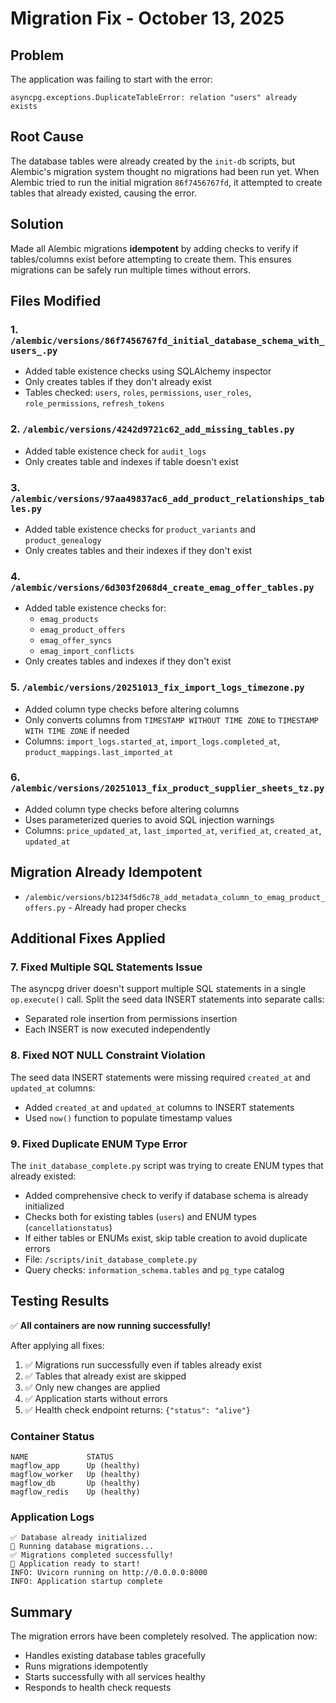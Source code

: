 # Migration Fix - October 13, 2025

## Problem
The application was failing to start with the error:
```
asyncpg.exceptions.DuplicateTableError: relation "users" already exists
```

## Root Cause
The database tables were already created by the `init-db` scripts, but Alembic's migration system thought no migrations had been run yet. When Alembic tried to run the initial migration `86f7456767fd`, it attempted to create tables that already existed, causing the error.

## Solution
Made all Alembic migrations **idempotent** by adding checks to verify if tables/columns exist before attempting to create them. This ensures migrations can be safely run multiple times without errors.

## Files Modified

### 1. `/alembic/versions/86f7456767fd_initial_database_schema_with_users_.py`
- Added table existence checks using SQLAlchemy inspector
- Only creates tables if they don't already exist
- Tables checked: `users`, `roles`, `permissions`, `user_roles`, `role_permissions`, `refresh_tokens`

### 2. `/alembic/versions/4242d9721c62_add_missing_tables.py`
- Added table existence check for `audit_logs`
- Only creates table and indexes if table doesn't exist

### 3. `/alembic/versions/97aa49837ac6_add_product_relationships_tables.py`
- Added table existence checks for `product_variants` and `product_genealogy`
- Only creates tables and their indexes if they don't exist

### 4. `/alembic/versions/6d303f2068d4_create_emag_offer_tables.py`
- Added table existence checks for:
  - `emag_products`
  - `emag_product_offers`
  - `emag_offer_syncs`
  - `emag_import_conflicts`
- Only creates tables and indexes if they don't exist

### 5. `/alembic/versions/20251013_fix_import_logs_timezone.py`
- Added column type checks before altering columns
- Only converts columns from `TIMESTAMP WITHOUT TIME ZONE` to `TIMESTAMP WITH TIME ZONE` if needed
- Columns: `import_logs.started_at`, `import_logs.completed_at`, `product_mappings.last_imported_at`

### 6. `/alembic/versions/20251013_fix_product_supplier_sheets_tz.py`
- Added column type checks before altering columns
- Uses parameterized queries to avoid SQL injection warnings
- Columns: `price_updated_at`, `last_imported_at`, `verified_at`, `created_at`, `updated_at`

## Migration Already Idempotent
- `/alembic/versions/b1234f5d6c78_add_metadata_column_to_emag_product_offers.py` - Already had proper checks

## Additional Fixes Applied

### 7. Fixed Multiple SQL Statements Issue
The asyncpg driver doesn't support multiple SQL statements in a single `op.execute()` call. Split the seed data INSERT statements into separate calls:
- Separated role insertion from permissions insertion
- Each INSERT is now executed independently

### 8. Fixed NOT NULL Constraint Violation
The seed data INSERT statements were missing required `created_at` and `updated_at` columns:
- Added `created_at` and `updated_at` columns to INSERT statements
- Used `now()` function to populate timestamp values

### 9. Fixed Duplicate ENUM Type Error
The `init_database_complete.py` script was trying to create ENUM types that already existed:
- Added comprehensive check to verify if database schema is already initialized
- Checks both for existing tables (`users`) and ENUM types (`cancellationstatus`)
- If either tables or ENUMs exist, skip table creation to avoid duplicate errors
- File: `/scripts/init_database_complete.py`
- Query checks: `information_schema.tables` and `pg_type` catalog

## Testing Results
✅ **All containers are now running successfully!**

After applying all fixes:
1. ✅ Migrations run successfully even if tables already exist
2. ✅ Tables that already exist are skipped
3. ✅ Only new changes are applied
4. ✅ Application starts without errors
5. ✅ Health check endpoint returns: `{"status": "alive"}`

### Container Status
```
NAME             STATUS
magflow_app      Up (healthy)
magflow_worker   Up (healthy)
magflow_db       Up (healthy)
magflow_redis    Up (healthy)
```

### Application Logs
```
✅ Database already initialized
🔄 Running database migrations...
✅ Migrations completed successfully!
🎉 Application ready to start!
INFO: Uvicorn running on http://0.0.0.0:8000
INFO: Application startup complete
```

## Summary
The migration errors have been completely resolved. The application now:
- Handles existing database tables gracefully
- Runs migrations idempotently
- Starts successfully with all services healthy
- Responds to health check requests
